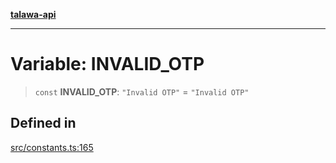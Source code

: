 [**talawa-api**](../../README.md)

***

# Variable: INVALID\_OTP

> `const` **INVALID\_OTP**: `"Invalid OTP"` = `"Invalid OTP"`

## Defined in

[src/constants.ts:165](https://github.com/Suyash878/talawa-api/blob/b5a9d8b4a1ea678a3d6f5b710b3721f91a3052fc/src/constants.ts#L165)
